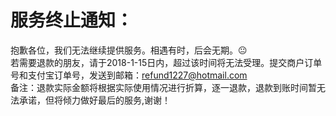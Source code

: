 # 服务终止通知：
抱歉各位，我们无法继续提供服务。相遇有时，后会无期。😐<br>
若需要退款的朋友，请于2018-1-15日内，超过该时间将无法受理。提交商户订单号和支付宝订单号，发送到邮箱：refund1227@hotmail.com<br>
备注：退款实际金额将根据实际使用情况进行折算，逐一退款，退款到账时间暂无法承诺，但将倾力做好最后的服务,谢谢！<br>

